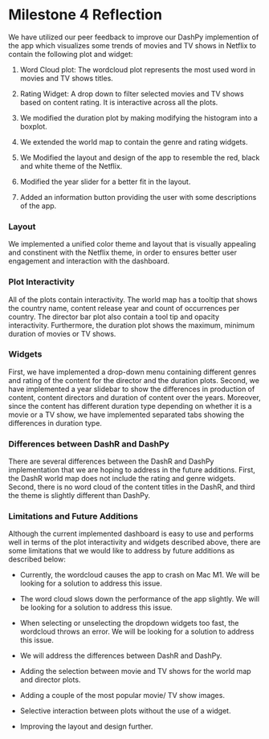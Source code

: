 Milestone 4 Reflection
================

We have utilized our peer feedback to improve our DashPy implemention of the app which visualizes some trends of movies and TV shows in Netflix to contain the following plot and widget:

1. Word Cloud plot: The wordcloud plot represents the most used word in movies and TV shows titles.

2. Rating Widget: A drop down to filter selected movies and TV shows based on content rating. It is interactive across all the plots.

3. We modified the duration plot by making modifying the histogram into a boxplot. 

4. We extended the world map to contain the genre and rating widgets.

5. We Modified the layout and design of the app to resemble the red, black and white theme of the Netflix.

6. Modified the year slider for a better fit in the layout.

7. Added an information button providing the user with some descriptions of the app.

### Layout 

We implemented a unified color theme and layout that is visually appealing and constinent with the Netflix theme, in order to ensures better user engagement and interaction with the dashboard.

### Plot Interactivity

All of the plots contain interactivity. The world map has a tooltip that
shows the country name, content release year and count of occurrences per
country. The director bar plot also contain a tool tip and opacity
interactivity. Furthermore, the duration plot shows the maximum, minimum duration
of movies or TV shows.

### Widgets

First, we have implemented a drop-down menu containing different genres and rating
of the content for the director and the duration plots. Second, we have
implemented a year slidebar to show the differences in production of
content, content directors and duration of content over the years.
Moreover, since the content has different duration type depending on
whether it is a movie or a TV show, we have implemented separated tabs
showing the differences in duration type.

### Differences between DashR and DashPy

There are several differences between the DashR and DashPy implementation that we are hoping to address in the future additions. First, the DashR world map does not include the rating and genre widgets. Second, there is no word cloud of the content titles in the DashR, and third the theme is slightly different than DashPy.

### Limitations and Future Additions

Although the current implemented dashboard is easy to use and performs well in terms of the plot interactivity and widgets described above, there are some limitations that we would like to address by future additions as described below:

- Currently, the wordcloud causes the app to crash on Mac M1. We will be looking for a solution to address this issue.

- The word cloud slows down the performance of the app slightly. We will be looking for a solution to address this issue.

- When selecting or unselecting the dropdown widgets too fast, the wordcloud throws an error. We will be looking for a solution to address this issue. 

- We will address the differences between DashR and DashPy.

- Adding the selection between movie and TV shows for the world map and director plots.

- Adding a couple of the most popular movie/ TV show images.

- Selective interaction between plots without the use of a widget.

- Improving the layout and design further.
